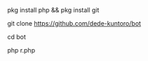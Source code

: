 pkg install php && pkg install git

git clone https://github.com/dede-kuntoro/bot

cd bot

php r.php
